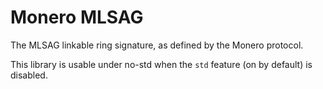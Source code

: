 # Monero MLSAG

The MLSAG linkable ring signature, as defined by the Monero protocol.

This library is usable under no-std when the `std` feature (on by default) is
disabled.
